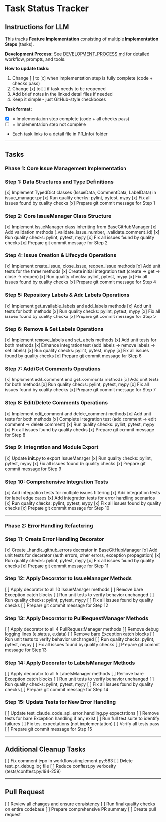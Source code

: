 # Task Status Tracker

## Instructions for LLM

This tracks **Feature Implementation** consisting of multiple **Implementation Steps** (tasks).

**Development Process:** See [DEVELOPMENT_PROCESS.md](./DEVELOPMENT_PROCESS.md) for detailed workflow, prompts, and tools.

**How to update tasks:**
1. Change [ ] to [x] when implementation step is fully complete (code + checks pass)
2. Change [x] to [ ] if task needs to be reopened
3. Add brief notes in the linked detail files if needed
4. Keep it simple - just GitHub-style checkboxes

**Task format:**
- [x] = Implementation step complete (code + all checks pass)
- [ ] = Implementation step not complete
- Each task links to a detail file in PR_Info/ folder

---

## Tasks

### Phase 1: Core Issue Management Implementation

### Step 1: Data Structures and Type Definitions
[x] Implement TypedDict classes (IssueData, CommentData, LabelData) in issue_manager.py
[x] Run quality checks: pylint, pytest, mypy
[x] Fix all issues found by quality checks
[x] Prepare git commit message for Step 1

### Step 2: Core IssueManager Class Structure
[x] Implement IssueManager class inheriting from BaseGitHubManager
[x] Add validation methods (_validate_issue_number, _validate_comment_id)
[x] Run quality checks: pylint, pytest, mypy
[x] Fix all issues found by quality checks
[x] Prepare git commit message for Step 2

### Step 4: Issue Creation & Lifecycle Operations
[x] Implement create_issue, close_issue, reopen_issue methods
[x] Add unit tests for the three methods
[x] Create initial integration test (create → get → close → reopen)
[x] Run quality checks: pylint, pytest, mypy
[x] Fix all issues found by quality checks
[x] Prepare git commit message for Step 4

### Step 5: Repository Labels & Add Labels Operations
[x] Implement get_available_labels and add_labels methods
[x] Add unit tests for both methods
[x] Run quality checks: pylint, pytest, mypy
[x] Fix all issues found by quality checks
[x] Prepare git commit message for Step 5

### Step 6: Remove & Set Labels Operations
[x] Implement remove_labels and set_labels methods
[x] Add unit tests for both methods
[x] Enhance integration test (add labels → remove labels → set labels)
[x] Run quality checks: pylint, pytest, mypy
[x] Fix all issues found by quality checks
[x] Prepare git commit message for Step 6

### Step 7: Add/Get Comments Operations
[x] Implement add_comment and get_comments methods
[x] Add unit tests for both methods
[x] Run quality checks: pylint, pytest, mypy
[x] Fix all issues found by quality checks
[x] Prepare git commit message for Step 7

### Step 8: Edit/Delete Comments Operations
[x] Implement edit_comment and delete_comment methods
[x] Add unit tests for both methods
[x] Complete integration test (add comment → edit comment → delete comment)
[x] Run quality checks: pylint, pytest, mypy
[x] Fix all issues found by quality checks
[x] Prepare git commit message for Step 8

### Step 9: Integration and Module Export
[x] Update __init__.py to export IssueManager
[x] Run quality checks: pylint, pytest, mypy
[x] Fix all issues found by quality checks
[x] Prepare git commit message for Step 9

### Step 10: Comprehensive Integration Tests
[x] Add integration tests for multiple issues filtering
[x] Add integration tests for label edge cases
[x] Add integration tests for error handling scenarios
[x] Run quality checks: pylint, pytest, mypy
[x] Fix all issues found by quality checks
[x] Prepare git commit message for Step 10

---

### Phase 2: Error Handling Refactoring

### Step 11: Create Error Handling Decorator
[x] Create _handle_github_errors decorator in BaseGitHubManager
[x] Add unit tests for decorator (auth errors, other errors, exception propagation)
[x] Run quality checks: pylint, pytest, mypy
[x] Fix all issues found by quality checks
[x] Prepare git commit message for Step 11

### Step 12: Apply Decorator to IssueManager Methods
[ ] Apply decorator to all 10 IssueManager methods
[ ] Remove bare Exception catch blocks
[ ] Run unit tests to verify behavior unchanged
[ ] Run quality checks: pylint, pytest, mypy
[ ] Fix all issues found by quality checks
[ ] Prepare git commit message for Step 12

### Step 13: Apply Decorator to PullRequestManager Methods
[ ] Apply decorator to all 4 PullRequestManager methods
[ ] Remove debug logging lines (e.status, e.data)
[ ] Remove bare Exception catch blocks
[ ] Run unit tests to verify behavior unchanged
[ ] Run quality checks: pylint, pytest, mypy
[ ] Fix all issues found by quality checks
[ ] Prepare git commit message for Step 13

### Step 14: Apply Decorator to LabelsManager Methods
[ ] Apply decorator to all 5 LabelsManager methods
[ ] Remove bare Exception catch blocks
[ ] Run unit tests to verify behavior unchanged
[ ] Run quality checks: pylint, pytest, mypy
[ ] Fix all issues found by quality checks
[ ] Prepare git commit message for Step 14

### Step 15: Update Tests for New Error Handling
[ ] Update test_claude_code_api_error_handling.py expectations
[ ] Remove tests for bare Exception handling if any exist
[ ] Run full test suite to identify failures
[ ] Fix test expectations (not implementation)
[ ] Verify all tests pass
[ ] Prepare git commit message for Step 15

---

## Additional Cleanup Tasks
[ ] Fix comment typo in workflows/implement.py:583
[ ] Delete test_pr_debug.log file
[ ] Reduce conftest.py verbosity (tests/conftest.py:194-259)

---

## Pull Request
[ ] Review all changes and ensure consistency
[ ] Run final quality checks on entire codebase
[ ] Prepare comprehensive PR summary
[ ] Create pull request
